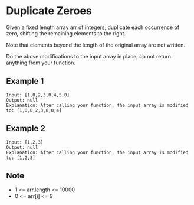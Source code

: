 # Duplicate Zeroes

Given a fixed length array arr of integers, duplicate each occurrence of zero, shifting the remaining elements to the right.

Note that elements beyond the length of the original array are not written.

Do the above modifications to the input array in place, do not return anything from your function. 

## Example 1
```
Input: [1,0,2,3,0,4,5,0]
Output: null
Explanation: After calling your function, the input array is modified to: [1,0,0,2,3,0,0,4]
```
## Example 2
```
Input: [1,2,3]
Output: null
Explanation: After calling your function, the input array is modified to: [1,2,3]
 ```
## Note
* 1 <= arr.length <= 10000
* 0 <= arr[i] <= 9
